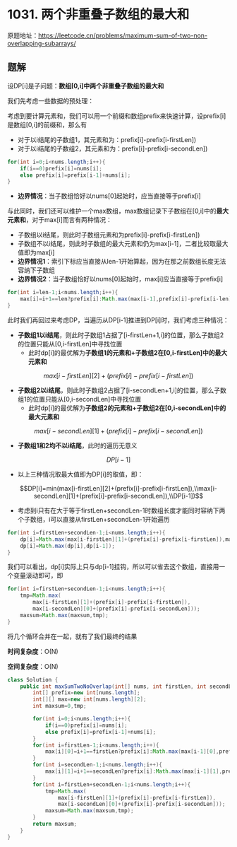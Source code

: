 # 1031. 两个非重叠子数组的最大和
原题地址：https://leetcode.cn/problems/maximum-sum-of-two-non-overlapping-subarrays/

## 题解
设DP[i]是子问题：**数组[0,i]中两个非重叠子数组的最大和**

我们先考虑一些数据的预处理：

考虑到要计算元素和，我们可以用一个前缀和数组prefix来快速计算，设prefix[i]是数组[0,i]的前缀和，那么有
- 对于以i结尾的子数组1，其元素和为：prefix[i]-prefix[i-firstLen])
- 对于以i结尾的子数组2，其元素和为：prefix[i]-prefix[i-secondLen])

```java
for(int i=0;i<nums.length;i++){
    if(i==0)prefix[i]=nums[i];
    else prefix[i]=prefix[i-1]+nums[i];
}
```


- **边界情况**：当子数组恰好以nums[0]起始时，应当直接等于prefix[i] 

与此同时，我们还可以维护一个max数组，max数组记录下子数组在[0,i]中的**最大元素和**，对于max[i]而言有两种情况：
- 子数组以i结尾，则此时子数组元素和为prefix[i]-prefix[i-firstLen])
- 子数组不以i结尾，则此时子数组的最大元素和仍为max[i-1]，二者比较取最大值即为max[i]
- **边界情况1**：索引下标应当直接从len-1开始算起，因为在那之前数组长度无法容纳下子数组
- **边界情况2**：当子数组恰好以nums[0]起始时，max[i]应当直接等于prefix[i] 

```java
for(int i=len-1;i<nums.length;i++){
    max[i]=i+1==len?prefix[i]:Math.max(max[i-1],prefix[i]-prefix[i-len]);
}
```

此时我们再回过来考虑DP，当遍历从DP[i-1]推进到DP[i]时，我们考虑三种情况：
- **子数组1以i结尾**，则此时子数组1占据了[i-firstLen+1,i]的位置，那么子数组2的位置只能从[0,i-firstLen]中寻找位置
    - 此时dp[i]的最优解为**子数组1的元素和+子数组2在[0,i-firstLen]中的最大元素和**

$$max[i-firstLen][2]+(prefix[i]-prefix[i-firstLen])$$

- **子数组2以i结尾**，则此时子数组2占据了[i-secondLen+1,i]的位置，那么子数组1的位置只能从[0,i-secondLen]中寻找位置
    - 此时dp[i]的最优解为**子数组2的元素和+子数组2在[0,i-secondLen]中的最大元素和**

$$max[i-secondLen][1]+(prefix[i]-prefix[i-secondLen])$$

- **子数组1和2均不以i结尾**，此时的遍历无意义

$$DP[i-1]$$

- 以上三种情况取最大值即为DP[i]的取值，即：

$$DP[i]=min(max[i-firstLen][2]+(prefix[i]-prefix[i-firstLen]),\\max[i-secondLen][1]+(prefix[i]-prefix[i-secondLen]),\\DP[i-1])$$

- 考虑到i只有在大于等于firstLen+secondLen-1时数组长度才能同时容纳下两个子数组，i可以直接从firstLen+secondLen-1开始遍历

```java
for(int i=firstLen+secondLen-1;i<nums.length;i++){
    dp[i]=Math.max(max[i-firstLen][1]+(prefix[i]-prefix[i-firstLen]),max[i-secondLen][0]+(prefix[i]-prefix[i-secondLen]));
    dp[i]=Math.max(dp[i],dp[i-1]);
}
```

我们可以看出，dp[i]实际上只与dp[i-1]挂钩，所以可以省去这个数组，直接用一个变量滚动即可，即

```java
for(int i=firstLen+secondLen-1;i<nums.length;i++){
    tmp=Math.max(
        max[i-firstLen][1]+(prefix[i]-prefix[i-firstLen]),
        max[i-secondLen][0]+(prefix[i]-prefix[i-secondLen]));
    maxsum=Math.max(maxsum,tmp);
}
```

将几个循环合并在一起，就有了我们最终的结果

**时间复杂度**：O(N)

**空间复杂度**：O(N)


```java
class Solution {
    public int maxSumTwoNoOverlap(int[] nums, int firstLen, int secondLen) {	
        int[] prefix=new int[nums.length];
        int[][] max=new int[nums.length][2];
        int maxsum=0,tmp;

        for(int i=0;i<nums.length;i++){
            if(i==0)prefix[i]=nums[i];
            else prefix[i]=prefix[i-1]+nums[i];
        }
        for(int i=firstLen-1;i<nums.length;i++){
            max[i][0]=i+1==firstLen?prefix[i]:Math.max(max[i-1][0],prefix[i]-prefix[i-firstLen]);
        }
        for(int i=secondLen-1;i<nums.length;i++){
            max[i][1]=i+1==secondLen?prefix[i]:Math.max(max[i-1][1],prefix[i]-prefix[i-secondLen]);
        }
        for(int i=firstLen+secondLen-1;i<nums.length;i++){
            tmp=Math.max(
                max[i-firstLen][1]+(prefix[i]-prefix[i-firstLen]),
                max[i-secondLen][0]+(prefix[i]-prefix[i-secondLen]));
            maxsum=Math.max(maxsum,tmp);
        }
        return maxsum;
    }
}

```